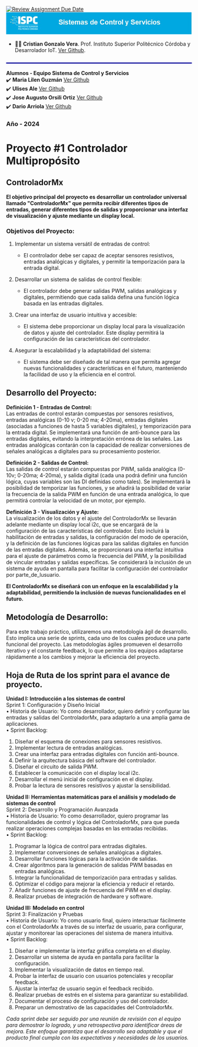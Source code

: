[![Review Assignment Due Date](https://classroom.github.com/assets/deadline-readme-button-24ddc0f5d75046c5622901739e7c5dd533143b0c8e959d652212380cedb1ea36.svg)](https://classroom.github.com/a/T1dZM0_Y)
![sistema](/assets/sistemadecontrol.png)

- 👨‍🏫 **Cristian Gonzalo Vera**. Prof. Instituto Superior Politécnico Córdoba y Desarrolador IoT. [Ver Github](https://github.com/Gona79).

![line](/assets/line.png)

**Alumnos - Equipo Sistema de Control y Servicios**  
✔️ **Maria Lilen Guzmán**  [Ver Github](https://github.com/lilenguzman01)  
✔️ **Ulises Ale**  [Ver Github](https://github.com/ulisesaale)  
✔️ **Jose Augusto Orsili Ortiz**  [Ver Github](https://github.com/joseorsili)  
✔️ **Dario Arriola**  [Ver Github](https://github.com/dr-arriola)  


### Año - **2024**


# Proyecto #1 Controlador Multipropósito

## ControladorMx

**El objetivo principal del proyecto es desarrollar un controlador universal llamado "ControladorMx" que permita recibir diferentes tipos de entradas, generar diferentes tipos de salidas y proporcionar una interfaz de visualización y ajuste mediante un display local.**  

### **Objetivos del Proyecto:**

1. Implementar un sistema versátil de entradas de control:  
   - El controlador debe ser capaz de aceptar sensores resistivos, entradas analógicas y digitales, y permitir la temporización para la entrada digital.
    
2. Desarrollar un sistema de salidas de control flexible:  
   - El controlador debe generar salidas PWM, salidas analógicas y digitales, permitiendo que cada salida defina una función lógica basada en las entradas digitales.
     
3. Crear una interfaz de usuario intuitiva y accesible:  
   - El sistema debe proporcionar un display local para la visualización de datos y ajuste del controlador. Este display permitirá la configuración de las características del controlador.
     
4. Asegurar la escalabilidad y la adaptabilidad del sistema:
   - El sistema debe ser diseñado de tal manera que permita agregar nuevas funcionalidades y características en el futuro, manteniendo la facilidad de uso y la eficiencia en el control.

## **Desarrollo del Proyecto:**  

**Definición 1 - Entradas de Control:**  
Las entradas de control estarán compuestas por sensores resistivos, entradas analógicas (0-10 v; 0-20 ma; 4-20ma), entradas digitales (asociadas a funciones de hasta 5 variables digitales), y temporización para la entrada digital. Se implementará una función de anti-bounce para las entradas digitales, evitando la interpretación errónea de las señales. Las entradas analógicas contarán con la capacidad de realizar conversiones de señales analógicas a digitales para su procesamiento posterior.  

**Definición 2 - Salidas de Control:**  
Las salidas de control estarán compuestas por PWM, salida analógica (0-10v; 0-20ma; 4-20ma), y salida digital (cada una podrá definir una función lógica, cuyas variables son las DI definidas como tales). Se implementará la posibilidad de temporizar las funciones, y se añadirá la posibilidad de variar la frecuencia de la salida PWM en función de una entrada analógica, lo que permitirá controlar la velocidad de un motor, por ejemplo.  

**Definición 3 - Visualización y Ajuste:**  
La visualización de los datos y el ajuste del ControladorMx se llevarán adelante mediante un display local i2c, que se encargará de la configuración de las características del controlador. Esto incluirá la habilitación de entradas y salidas, la configuración del modo de operación, y la definición de las funciones lógicas para las salidas digitales en función de las entradas digitales. Además, se proporcionará una interfaz intuitiva para el ajuste de parámetros como la frecuencia del PWM, y la posibilidad de vincular entradas y salidas específicas. Se considerará la inclusión de un sistema de ayuda en pantalla para facilitar la configuración del controlador por parte_de_lusuario. 

**El ControladorMx se diseñará con un enfoque en la escalabilidad y la adaptabilidad, permitiendo la inclusión de nuevas funcionalidades en el futuro.**

## **Metodología de Desarrollo:**  
Para este trabajo práctico, utilizaremos una metodología ágil de desarrollo. Esto implica una serie de sprints, cada uno de los cuales produce una parte funcional del proyecto. Las metodologías ágiles promueven el desarrollo iterativo y el constante feedback, lo que permite a los equipos adaptarse rápidamente a los cambios y mejorar la eficiencia del proyecto.

## Hoja de Ruta de los sprint para el avance de proyecto.  

**Unidad I: Introducción a los sistemas de control**  
Sprint 1: Configuración y Diseño Inicial  
• Historia de Usuario: Yo como desarrollador, quiero definir y configurar las entradas y salidas del ControladorMx, para adaptarlo a una amplia gama de aplicaciones.  
• Sprint Backlog:  
1. Diseñar el esquema de conexiones para sensores resistivos.  
2. Implementar lectura de entradas analógicas.  
3. Crear una interfaz para entradas digitales con función anti-bounce.  
4. Definir la arquitectura básica del software del controlador.  
5. Diseñar el circuito de salida PWM.  
6. Establecer la comunicación con el display local i2c.  
7. Desarrollar el menú inicial de configuración en el display.  
8. Probar la lectura de sensores resistivos y ajustar la sensibilidad.  

**Unidad II: Herramientas matemáticas para el análisis y modelado de sistemas de control**  
Sprint 2: Desarrollo y Programación Avanzada  
• Historia de Usuario: Yo como desarrollador, quiero programar las funcionalidades de control y lógica del ControladorMx, para que pueda realizar operaciones complejas basadas en las entradas recibidas.  
• Sprint Backlog:  
1. Programar la lógica de control para entradas digitales.  
2. Implementar conversiones de señales analógicas a digitales.  
3. Desarrollar funciones lógicas para la activación de salidas.  
4. Crear algoritmos para la generación de salidas PWM basadas en entradas analógicas.  
5. Integrar la funcionalidad de temporización para entradas y salidas.  
6. Optimizar el código para mejorar la eficiencia y reducir el retardo.  
7. Añadir funciones de ajuste de frecuencia del PWM en el display.  
8. Realizar pruebas de integración de hardware y software.  

**Unidad III: Modelado en control**  
Sprint 3: Finalización y Pruebas  
• Historia de Usuario: Yo como usuario final, quiero interactuar fácilmente con el ControladorMx a través de su interfaz de usuario, para configurar, ajustar y monitorear las operaciones del sistema de manera intuitiva.  
• Sprint Backlog:  
1. Diseñar e implementar la interfaz gráfica completa en el display.  
2. Desarrollar un sistema de ayuda en pantalla para facilitar la configuración.  
3. Implementar la visualización de datos en tiempo real.  
4. Probar la interfaz de usuario con usuarios potenciales y recopilar feedback.  
5. Ajustar la interfaz de usuario según el feedback recibido.  
6. Realizar pruebas de estrés en el sistema para garantizar su estabilidad.  
7. Documentar el proceso de configuración y uso del controlador.  
8. Preparar un demostrativo de las capacidades del ControladorMx.  

*Cada sprint debe ser seguido por una reunión de revisión con el equipo para demostrar lo logrado, y una retrospectiva para identificar áreas de mejora. Este enfoque garantiza que el desarrollo sea adaptable y que el producto final cumpla con las expectativas y necesidades de los usuarios.*